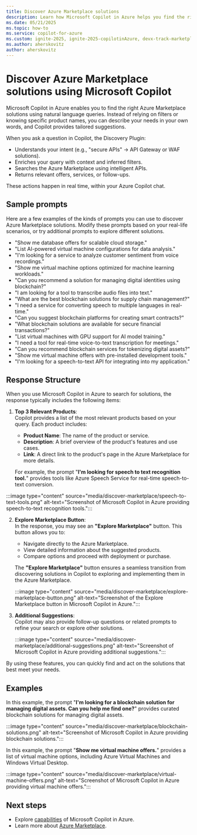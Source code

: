 ```yaml
---
title: Discover Azure Marketplace solutions 
description: Learn how Microsoft Copilot in Azure helps you find the right Azure Marketplace solutions using natural language queries.
ms.date: 05/21/2025
ms.topic: how-to
ms.service: copilot-for-azure
ms.custom: ignite-2025, ignite-2025-copilotinAzure, devx-track-marketplace, build-2025
ms.author: aherskovitz
author: aherskovitz
---
```


# Discover Azure Marketplace solutions using Microsoft Copilot

Microsoft Copilot in Azure enables you to find the right Azure Marketplace solutions using natural language queries. Instead of relying on filters or knowing specific product names, you can describe your needs in your own words, and Copilot provides tailored suggestions.

When you ask a question in Copilot, the Discovery Plugin:

- Understands your intent (e.g., "secure APIs" → API Gateway or WAF solutions).
- Enriches your query with context and inferred filters.
- Searches the Azure Marketplace using intelligent APIs.
- Returns relevant offers, services, or follow-ups.

These actions happen in real time, within your Azure Copilot chat.

## Sample prompts

Here are a few examples of the kinds of prompts you can use to discover Azure Marketplace solutions. Modify these prompts based on your real-life scenarios, or try additional prompts to explore different solutions.

- "Show me database offers for scalable cloud storage."
- "List AI-powered virtual machine configurations for data analysis."
- "I'm looking for a service to analyze customer sentiment from voice recordings."
- "Show me virtual machine options optimized for machine learning workloads."
- "Can you recommend a solution for managing digital identities using blockchain?"
- "I am looking for a tool to transcribe audio files into text."
- "What are the best blockchain solutions for supply chain management?"
- "I need a service for converting speech to multiple languages in real-time."
- "Can you suggest blockchain platforms for creating smart contracts?"
- "What blockchain solutions are available for secure financial transactions?"
- "List virtual machines with GPU support for AI model training."
- "I need a tool for real-time voice-to-text transcription for meetings."
- "Can you recommend blockchain services for tokenizing digital assets?"
- "Show me virtual machine offers with pre-installed development tools."
- "I'm looking for a speech-to-text API for integrating into my application."

## Response Structure

When you use Microsoft Copilot in Azure to search for solutions, the response typically includes the following items:

1. **Top 3 Relevant Products**:  
   Copilot provides a list of the most relevant products based on your query. Each product includes:
   - **Product Name**: The name of the product or service.
   - **Description**: A brief overview of the product's features and use cases.
   - **Link**: A direct link to the product's page in the Azure Marketplace for more details.   
   
   For example, the prompt "**I'm looking for speech to text recognition tool.**" provides tools like Azure Speech Service for real-time speech-to-text conversion.

:::image type="content" source="media/discover-marketplace/speech-to-text-tools.png" alt-text="Screenshot of Microsoft Copilot in Azure providing speech-to-text recognition tools.":::


2. **Explore Marketplace Button**:  
   In the response, you may see an **"Explore Marketplace"** button. This button allows you to:

   - Navigate directly to the Azure Marketplace.
   - View detailed information about the suggested products.
   - Compare options and proceed with deployment or purchase.

   The **"Explore Marketplace"** button ensures a seamless transition from discovering solutions in Copilot to exploring and implementing them in the Azure Marketplace.

   :::image type="content" source="media/discover-marketplace/explore-marketplace-button.png" alt-text="Screenshot of the Explore Marketplace button in Microsoft Copilot in Azure.":::

3. **Additional Suggestions**:  
   Copilot may also provide follow-up questions or related prompts to refine your search or explore other solutions.

   :::image type="content" source="media/discover-marketplace/additional-suggestions.png" alt-text="Screenshot of Microsoft Copilot in Azure providing additional suggestions.":::

By using these features, you can quickly find and act on the solutions that best meet your needs.

## Examples

In this example, the prompt "**I'm looking for a blockchain solution for managing digital assets. Can you help me find one?**" provides curated blockchain solutions for managing digital assets.

:::image type="content" source="media/discover-marketplace/blockchain-solutions.png" alt-text="Screenshot of Microsoft Copilot in Azure providing blockchain solutions.":::

In this example, the prompt "**Show me virtual machine offers.**" provides a list of virtual machine options, including Azure Virtual Machines and Windows Virtual Desktop.

:::image type="content" source="media/discover-marketplace/virtual-machine-offers.png" alt-text="Screenshot of Microsoft Copilot in Azure providing virtual machine offers.":::


## Next steps

- Explore [capabilities](capabilities.md) of Microsoft Copilot in Azure.
- Learn more about [Azure Marketplace](https://azure.microsoft.com/partners/marketplace).
